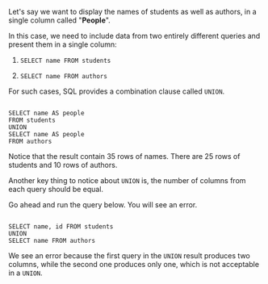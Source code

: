 Let's say we want to display the names of students as well as authors, in a single column called "**People**".

In this case, we need to include data from two entirely different queries and present them in a single column:

1. `SELECT name FROM students`

2. `SELECT name FROM authors`

For such cases, SQL provides a combination clause called `UNION`.

<Editor lang="sql" dbName="students2-v3.db">
<code>
SELECT name AS people
FROM students
UNION
SELECT name AS people
FROM authors
</code>
</Editor>

Notice that the result contain 35 rows of names. There are 25 rows of students and 10 rows of authors.

Another key thing to notice about `UNION` is, the number of columns from each query should be equal.

Go ahead and run the query below. You will see an error.

<Editor lang="sql" dbName="students2-v3.db">
<code>
SELECT name, id FROM students
UNION
SELECT name FROM authors
</code>
</Editor>

We see an error because the first query in the `UNION` result produces two columns, while the second one produces only one, which is not acceptable in a `UNION`.

